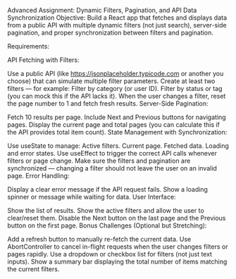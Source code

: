 Advanced Assignment: Dynamic Filters, Pagination, and API Data Synchronization
Objective:
Build a React app that fetches and displays data from a public API with multiple dynamic filters (not just search), server-side pagination, and proper synchronization between filters and pagination.

Requirements:

API Fetching with Filters:

Use a public API (like https://jsonplaceholder.typicode.com or another you choose) that can simulate multiple filter parameters.
Create at least two filters — for example:
Filter by category (or user ID).
Filter by status or tag (you can mock this if the API lacks it).
When the user changes a filter, reset the page number to 1 and fetch fresh results.
Server-Side Pagination:

Fetch 10 results per page.
Include Next and Previous buttons for navigating pages.
Display the current page and total pages (you can calculate this if the API provides total item count).
State Management with Synchronization:

Use useState to manage:
Active filters.
Current page.
Fetched data.
Loading and error states.
Use useEffect to trigger the correct API calls whenever filters or page change.
Make sure the filters and pagination are synchronized — changing a filter should not leave the user on an invalid page.
Error Handling:

Display a clear error message if the API request fails.
Show a loading spinner or message while waiting for data.
User Interface:

Show the list of results.
Show the active filters and allow the user to clear/reset them.
Disable the Next button on the last page and the Previous button on the first page.
Bonus Challenges (Optional but Stretching):

Add a refresh button to manually re-fetch the current data.
Use AbortController to cancel in-flight requests when the user changes filters or pages rapidly.
Use a dropdown or checkbox list for filters (not just text inputs).
Show a summary bar displaying the total number of items matching the current filters.
